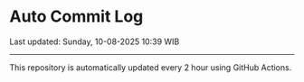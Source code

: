 # Auto Commit Log

Last updated: Sunday, 10-08-2025 10:39 WIB

---

This repository is automatically updated every 2 hour using GitHub Actions.
